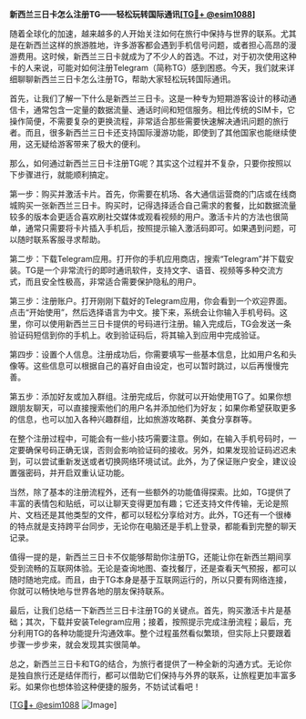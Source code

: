 **新西兰三日卡怎么注册TG——轻松玩转国际通讯[[TG💪+ @esim1088](https://t.me/s/esim1088)]**

随着全球化的加速，越来越多的人开始关注如何在旅行中保持与世界的联系。尤其是在新西兰这样的旅游胜地，许多游客都会遇到手机信号问题，或者担心高昂的漫游费用。这时候，新西兰三日卡就成为了不少人的首选。不过，对于初次使用这种卡的人来说，可能对如何注册Telegram（简称TG）感到困惑。今天，我们就来详细聊聊新西兰三日卡怎么注册TG，帮助大家轻松玩转国际通讯。

首先，让我们了解一下什么是新西兰三日卡。这是一种专为短期游客设计的移动通信卡，通常包含一定量的数据流量、通话时间和短信服务。相比传统的SIM卡，它操作简便，不需要复杂的更换流程，非常适合那些需要快速解决通讯问题的旅行者。而且，很多新西兰三日卡还支持国际漫游功能，即使到了其他国家也能继续使用，这无疑给游客带来了极大的便利。

那么，如何通过新西兰三日卡注册TG呢？其实这个过程并不复杂，只要你按照以下步骤进行，就能顺利搞定。

第一步：购买并激活卡片。首先，你需要在机场、各大通信运营商的门店或在线商城购买一张新西兰三日卡。购买时，记得选择适合自己需求的套餐，比如数据流量较多的版本会更适合喜欢刷社交媒体或观看视频的用户。激活卡片的方法也很简单，通常只需要将卡片插入手机后，按照提示输入激活码即可。如果遇到问题，可以随时联系客服寻求帮助。

第二步：下载Telegram应用。打开你的手机应用商店，搜索“Telegram”并下载安装。TG是一个非常流行的即时通讯软件，支持文字、语音、视频等多种交流方式，而且安全性极高，非常适合需要保护隐私的用户。

第三步：注册账户。打开刚刚下载好的Telegram应用，你会看到一个欢迎界面。点击“开始使用”，然后选择语言为中文。接下来，系统会让你输入手机号码。这里，你可以使用新西兰三日卡提供的号码进行注册。输入完成后，TG会发送一条验证码短信到你的手机上。收到验证码后，将其输入到应用中完成验证。

第四步：设置个人信息。注册成功后，你需要填写一些基本信息，比如用户名和头像等。这些信息可以根据自己的喜好自由设定，也可以暂时跳过，以后再慢慢完善。

第五步：添加好友或加入群组。注册完成后，你就可以开始使用TG了。如果你想跟朋友聊天，可以直接搜索他们的用户名并添加他们为好友；如果你希望获取更多的信息，也可以加入各种兴趣群组，比如旅游攻略群、美食分享群等。

在整个注册过程中，可能会有一些小技巧需要注意。例如，在输入手机号码时，一定要确保号码正确无误，否则会影响验证码的接收。另外，如果发现验证码迟迟未到，可以尝试重新发送或者切换网络环境试试。此外，为了保证账户安全，建议设置强密码，并开启双重认证功能。

当然，除了基本的注册流程外，还有一些额外的功能值得探索。比如，TG提供了丰富的表情包和贴纸，可以让聊天变得更加有趣；它还支持文件传输，无论是照片、文档还是其他类型的文件，都可以轻松分享给对方。此外，TG还有一个很棒的特点就是支持跨平台同步，无论你在电脑还是手机上登录，都能看到完整的聊天记录。

值得一提的是，新西兰三日卡不仅能够帮助你注册TG，还能让你在新西兰期间享受到流畅的互联网体验。无论是查询地图、查找餐厅，还是查看天气预报，都可以随时随地完成。而且，由于TG本身是基于互联网运行的，所以只要有网络连接，你就可以畅快地与世界各地的朋友保持联系。

最后，让我们总结一下新西兰三日卡注册TG的关键点。首先，购买激活卡片是基础；其次，下载并安装Telegram应用；接着，按照提示完成注册流程；最后，充分利用TG的各种功能提升沟通效率。整个过程虽然看似繁琐，但实际上只要跟着步骤一步步来，就会发现其实很简单。

总之，新西兰三日卡和TG的结合，为旅行者提供了一种全新的沟通方式。无论你是独自旅行还是结伴而行，都可以借助它们保持与外界的联系，让旅程更加丰富多彩。如果你也想体验这种便捷的服务，不妨试试看吧！

[[TG💪+ @esim1088](https://t.me/s/esim1088) ![Image](https://i.postimg.cc/4NQfJmqS/Snipaste-2025-05-13-00-14-12.png)]